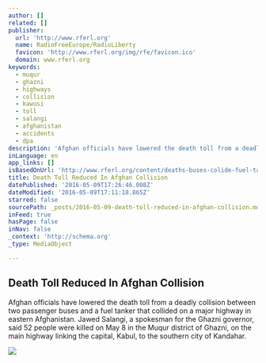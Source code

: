 ```yaml
---
author: []
related: []
publisher:
  url: 'http://www.rferl.org'
  name: RadioFreeEurope/RadioLiberty
  favicon: 'http://www.rferl.org/img/rfe/favicon.ico'
  domain: www.rferl.org
keywords:
  - muqur
  - ghazni
  - highways
  - collision
  - kawusi
  - toll
  - salangi
  - afghanistan
  - accidents
  - dpa
description: 'Afghan officials have lowered the death toll from a deadly collision between two passenger buses and a fuel tanker that collided on a major highway in eastern Afghanistan. Jawed Salangi, a spokesman for the Ghazni governor, said 52 people were killed on May 8 in the Muqur district of Ghazni, on the main highway linking the capital, Kabul, to the southern city of Kandahar.'
inLanguage: en
app_links: []
isBasedOnUrl: 'http://www.rferl.org/content/deaths-buses-colide-fuel-tanker-afghanistan/27722394.html'
title: Death Toll Reduced In Afghan Collision
datePublished: '2016-05-09T17:26:46.008Z'
dateModified: '2016-05-09T17:11:18.865Z'
starred: false
sourcePath: _posts/2016-05-09-death-toll-reduced-in-afghan-collision.md
inFeed: true
hasPage: false
inNav: false
_context: 'http://schema.org'
_type: MediaObject

---
```

<article style=""><h1>Death Toll Reduced In Afghan Collision</h1><p>Afghan officials have lowered the death toll from a deadly collision between two passenger buses and a fuel tanker that collided on a major highway in eastern Afghanistan. Jawed Salangi, a spokesman for the Ghazni governor, said 52 people were killed on May 8 in the Muqur district of Ghazni, on the main highway linking the capital, Kabul, to the southern city of Kandahar.</p><img src="http://gdb.rferl.org/B3881EE8-AF36-46AD-B05A-C96CC04A5CC2_mw1024_mh1024_s.jpg" /></article>